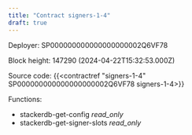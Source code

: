 ```yaml
---
title: "Contract signers-1-4"
draft: true
---
```

Deployer: SP000000000000000000002Q6VF78


 



Block height: 147290 (2024-04-22T15:32:53.000Z)

Source code: {{<contractref "signers-1-4" SP000000000000000000002Q6VF78 signers-1-4>}}

Functions:

* stackerdb-get-config _read_only_
* stackerdb-get-signer-slots _read_only_
